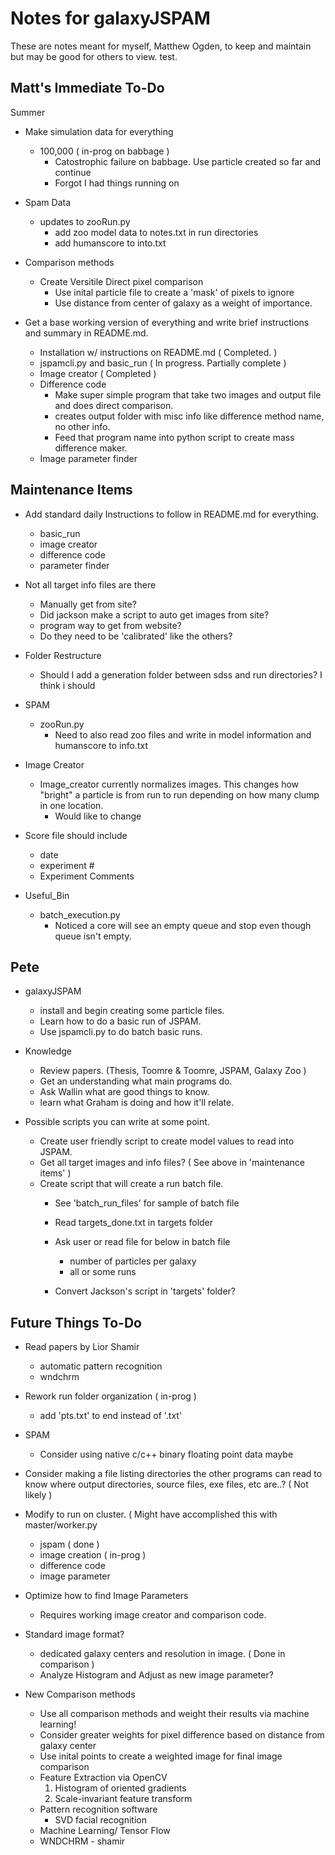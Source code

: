 # Notes for galaxyJSPAM


These are notes meant for myself, Matthew Ogden, to keep and maintain but may be good for others to view. test.

## Matt's Immediate To-Do
Summer

- Make simulation data for everything
  - 100,000  ( in-prog on babbage )
	- Catostrophic failure on babbage.  Use particle created so far and continue
	- Forgot I had things running on 

- Spam Data
  - updates to zooRun.py
	- add zoo model data to notes.txt in run directories
	- add humanscore to into.txt

- Comparison methods
  - Create Versitile Direct pixel comparison
	- Use inital particle file to create a 'mask' of pixels to ignore
	- Use distance from center of galaxy as a weight of importance.
  
- Get a base working version of everything and write brief instructions and summary in README.md. 
  - Installation w/ instructions on README.md ( Completed. )
  - jspamcli.py and basic_run ( In progress.  Partially complete )
  - Image creator ( Completed )
  - Difference code
    - Make super simple program that take two images and output file and does direct comparison.
    - creates output folder with misc info like difference method name, no other info.
    - Feed that program name into python script to create mass difference maker.
  - Image parameter finder


## Maintenance Items

- Add standard daily Instructions to follow in README.md for everything.
  - basic_run
  - image creator
  - difference code
  - parameter finder


- Not all target info files are there
  - Manually get from site?
  - Did jackson make a script to auto get images from site?
  - program way to get from website?
  - Do they need to be 'calibrated' like the others?


- Folder Restructure
  - Should I add a generation folder between sdss and run directories?  I think i should

- SPAM
  - zooRun.py
	- Need to also read zoo files and write in model information and humanscore to info.txt

- Image Creator
  - Image_creator currently normalizes images.  This changes how "bright" a particle is from run to run depending on how many clump in one location.
	- Would like to change

- Score file should include
  - date
  - experiment #
  - Experiment Comments

- Useful_Bin
  - batch_execution.py
	- Noticed a core will see an empty queue and stop even though queue isn't empty. 

## Pete

  - galaxyJSPAM
    - install and begin creating some particle files.
    - Learn how to do a basic run of JSPAM.
    - Use jspamcli.py to do batch basic runs. 

  - Knowledge
    - Review papers. (Thesis, Toomre & Toomre, JSPAM, Galaxy Zoo )
    - Get an understanding what main programs do.
    - Ask Wallin what are good things to know.
    - learn what Graham is doing and how it'll relate.

  - Possible scripts you can write at some point. 
    - Create user friendly script to create model values to read into JSPAM. 
    - Get all target images and info files? ( See above in 'maintenance items' )
    - Create script that will create a run batch file. 
      - See 'batch_run_files' for sample of batch file

      - Read targets_done.txt in targets folder
      - Ask user or read file for below in batch file
        - number of particles per galaxy
        - all or some runs 
      - Convert Jackson's script in 'targets' folder? 
        



## Future Things To-Do

- Read papers by Lior Shamir
  - automatic pattern recognition
  - wndchrm 

- Rework run folder organization  ( in-prog )
  - add 'pts.txt' to end instead of '.txt'

- SPAM
  - Consider using native c/c++ binary floating point data maybe

- Consider making a file listing directories the other programs can read to know where output directories, source files, exe files, etc are..?  ( Not likely )

- Modify to run on cluster. ( Might have accomplished this with master/worker.py
  - jspam  ( done )
  - image creation ( in-prog )
  - difference code
  - image parameter

- Optimize how to find Image Parameters
  - Requires working image creator and comparison code.
  
- Standard image format?
  - dedicated galaxy centers and resolution in image. ( Done in comparison )
  - Analyze Histogram and Adjust as new image parameter?

- New Comparison methods
  - Use all comparison methods and weight their results via machine learning!
  - Consider greater weights for pixel difference based on distance from galaxy center
  - Use inital points to create a weighted image for final image comparison
  - Feature Extraction via OpenCV
    1. Histogram of oriented gradients
    2. Scale-invariant feature transform
  - Pattern recognition software
    - SVD facial recognition
  - Machine Learning/ Tensor Flow
  - WNDCHRM - shamir


